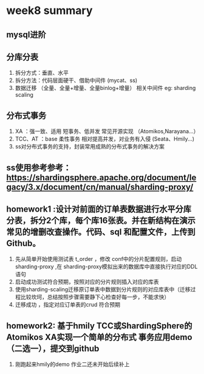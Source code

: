 # week8 summary


## mysql进阶



## 分库分表
1. 拆分方式：垂直、水平
2. 拆分方法：代码层面硬干、借助中间件 (mycat、ss)
3. 数据迁移 （全量、全量+增量、全量binlog+增量） 相关中间件 eg: sharding scaling


## 分布式事务
1. XA ：强一致、适用 短事务、低并发 常见开源实现 （Atomikos,Narayana...）
2. TCC、AT ：base 柔性事务 相对提高并发，对业务有入侵  (Seata、Hmily...)
3. ss对分布式事务的支持，封装常用成熟的分布式事务的解决方案


## ss使用参考参考： https://shardingsphere.apache.org/document/legacy/3.x/document/cn/manual/sharding-proxy/

## homework1 :设计对前面的订单表数据进行水平分库分表，拆分2个库，每个库16张表。并在新结构在演示常见的增删改查操作。代码、sql 和配置文件，上传到 Github。

1. 先从简单开始使用测试表 t_order ，修改 conf中的分片配置规则，启动 sharding-proxy ,在 sharding-proxy模拟出来的数据库中直接执行对应的DDL语句
2. 启动成功测试符合预期，按照对应的分片规则插入对应的库表
3. 使用sharding-scaling迁移原订单表中数据到分片规则的对应库表中（迁移过程比较坎坷，总结按照步骤需要静下心检查好每一步，不能求快）
4. 迁移成功 ，指定对应订单表的crud 符合预期

## homework2: 基于hmily TCC或ShardingSphere的Atomikos XA实现一个简单的分布式 事务应用demo（二选一），提交到github  
1. 刚跑起来hmily的demo 作业二还未开始后续补上
